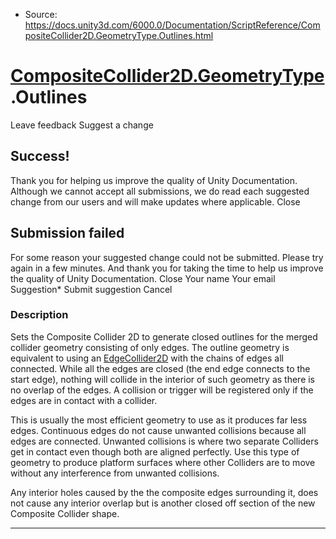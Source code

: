 * Source: https://docs.unity3d.com/6000.0/Documentation/ScriptReference/CompositeCollider2D.GeometryType.Outlines.html

#  [CompositeCollider2D.GeometryType](https://docs.unity3d.com/6000.0/Documentation/ScriptReference/CompositeCollider2D.GeometryType.html).Outlines
Leave feedback
Suggest a change
## Success!
Thank you for helping us improve the quality of Unity Documentation. Although we cannot accept all submissions, we do read each suggested change from our users and will make updates where applicable.
Close
## Submission failed
For some reason your suggested change could not be submitted. Please <a>try again</a> in a few minutes. And thank you for taking the time to help us improve the quality of Unity Documentation.
Close
Your name Your email Suggestion* Submit suggestion
Cancel
### Description
Sets the Composite Collider 2D to generate closed outlines for the merged collider geometry consisting of only edges.
The outline geometry is equivalent to using an [EdgeCollider2D](https://docs.unity3d.com/6000.0/Documentation/ScriptReference/EdgeCollider2D.html) with the chains of edges all connected. While all the edges are closed (the end edge connects to the start edge), nothing will collide in the interior of such geometry as there is no overlap of the edges. A collision or trigger will be registered only if the edges are in contact with a collider.  
  
This is usually the most efficient geometry to use as it produces far less edges. Continuous edges do not cause unwanted collisions because all edges are connected. Unwanted collisions is where two separate Colliders get in contact even though both are aligned perfectly. Use this type of geometry to produce platform surfaces where other Colliders are to move without any interference from unwanted collisions.  
  
Any interior holes caused by the the composite edges surrounding it, does not cause any interior overlap but is another closed off section of the new Composite Collider shape.
* * *
